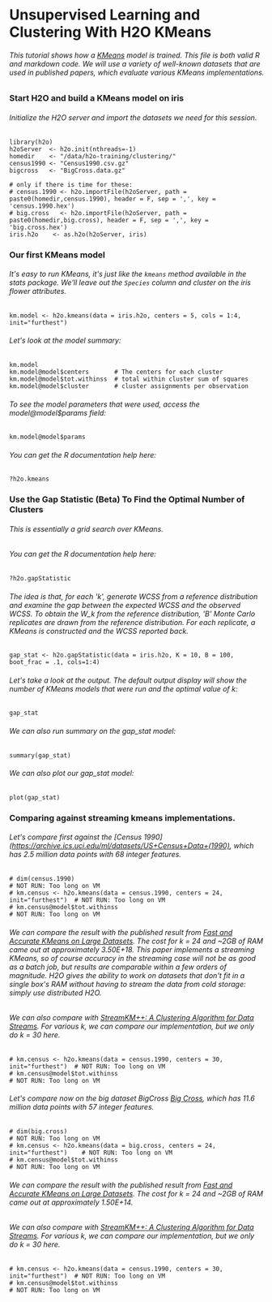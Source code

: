 # Unsupervised Learning and Clustering With H2O KMeans

###### This tutorial shows how a [KMeans](http://en.wikipedia.org/wiki/K-means_clustering) model is trained. This file is both valid R and markdown code. We will use a variety of well-known datasets that are used in published papers, which evaluate various KMeans implementations.

### Start H2O and build a KMeans model on iris

###### Initialize the H2O server and import the datasets we need for this session.

    library(h2o)
    h2oServer  <- h2o.init(nthreads=-1)
    homedir    <- "/data/h2o-training/clustering/"
    census1990 <- "Census1990.csv.gz"
    bigcross   <- "BigCross.data.gz"

    # only if there is time for these:
    # census.1990 <- h2o.importFile(h2oServer, path = paste0(homedir,census.1990), header = F, sep = ',', key = 'census.1990.hex')
    # big.cross   <- h2o.importFile(h2oServer, path = paste0(homedir,big.cross), header = F, sep = ',', key = 'big.cross.hex')
    iris.h2o    <- as.h2o(h2oServer, iris)
    

### Our first KMeans model

###### It's easy to run KMeans, it's just like the `kmeans` method available in the stats package. We'll leave out the `Species` column and cluster on the iris flower attributes.

    km.model <- h2o.kmeans(data = iris.h2o, centers = 5, cols = 1:4, init="furthest")

###### Let's look at the model summary:

    km.model
    km.model@model$centers       # The centers for each cluster
    km.model@model$tot.withinss  # total within cluster sum of squares
    km.model@model$cluster       # cluster assignments per observation

###### To see the model parameters that were used, access the model@model$params field:
    
    km.model@model$params
    
###### You can get the R documentation help here:

    ?h2o.kmeans
    
### Use the Gap Statistic (Beta) To Find the Optimal Number of Clusters
###### This is essentially a grid search over KMeans.

###### You can get the R documentation help here:

    ?h2o.gapStatistic
    
###### The idea is that, for each 'k', generate WCSS from a reference distribution and examine the gap between the expected WCSS and the observed WCSS. To obtain the W_k from the reference distribution, 'B' Monte Carlo replicates are drawn from the reference distribution. For each replicate, a KMeans is constructed and the WCSS reported back.

    gap_stat <- h2o.gapStatistic(data = iris.h2o, K = 10, B = 100, boot_frac = .1, cols=1:4)
                                
###### Let's take a look at the output. The default output display will show the number of KMeans models that were run and the optimal value of k:

    gap_stat
    
###### We can also run summary on the gap_stat model:

    summary(gap_stat)
    
###### We can also plot our gap_stat model:

    plot(gap_stat)
    
### Comparing against streaming kmeans implementations.
###### Let's compare first against the [Census 1990](https://archive.ics.uci.edu/ml/datasets/US+Census+Data+(1990), which has 2.5 million data points with 68 integer features.

    # dim(census.1990)                                                            # NOT RUN: Too long on VM
    # km.census <- h2o.kmeans(data = census.1990, centers = 24, init="furthest")  # NOT RUN: Too long on VM
    # km.census@model$tot.withinss                                                # NOT RUN: Too long on VM

###### We can compare the result with the published result from [Fast and Accurate KMeans on Large Datasets](http://papers.nips.cc/paper/4362-fast-and-accurate-k-means-for-large-datasets.pdf). The cost for k = 24 and ~2GB of RAM came out at approximately 3.50E+18. This paper implements a streaming KMeans, so of course accuracy in the streaming case will not be as good as a batch job, but results are comparable within a few orders of magnitude. H2O gives the ability to work on datasets that don't fit in a single box's RAM without having to stream the data from cold storage: simply use distributed H2O.
                                                                                                                                                                                                                                                                         


###### We can also compare with [StreamKM++: A Clustering Algorithm for Data Streams](http://www.cs.uni-paderborn.de/uploads/tx_sibibtex/2012_AckermannMRSLS_StreamKMpp.pdf). For various k, we can compare our implementation, but we only do k = 30 here.

    # km.census <- h2o.kmeans(data = census.1990, centers = 30, init="furthest")  # NOT RUN: Too long on VM
    # km.census@model$tot.withinss                                                # NOT RUN: Too long on VM

###### Let's compare now on the big dataset BigCross [Big Cross](http://www.cs.uni-paderborn.de/en/fachgebiete/ag-bloemer/research/clustering/streamkmpp/), which has 11.6 million data points with 57 integer features.

    # dim(big.cross)                                                              # NOT RUN: Too long on VM
    # km.census <- h2o.kmeans(data = big.cross, centers = 24, init="furthest")    # NOT RUN: Too long on VM
    # km.census@model$tot.withinss                                                # NOT RUN: Too long on VM

###### We can compare the result with the published result from [Fast and Accurate KMeans on Large Datasets](http://papers.nips.cc/paper/4362-fast-and-accurate-k-means-for-large-datasets.pdf). The cost for k = 24 and ~2GB of RAM came out at approximately 1.50E+14.

###### We can also compare with [StreamKM++: A Clustering Algorithm for Data Streams](http://www.cs.uni-paderborn.de/uploads/tx_sibibtex/2012_AckermannMRSLS_StreamKMpp.pdf). For various k, we can compare our implementation, but we only do k = 30 here.

    # km.census <- h2o.kmeans(data = census.1990, centers = 30, init="furthest")  # NOT RUN: Too long on VM
    # km.census@model$tot.withinss                                                # NOT RUN: Too long on VM

